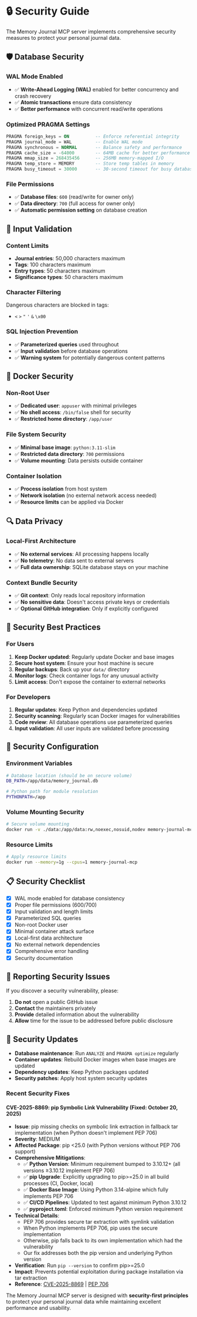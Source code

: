 # 🔒 Security Guide

The Memory Journal MCP server implements comprehensive security measures to protect your personal journal data.

## 🛡️ **Database Security**

### **WAL Mode Enabled**
- ✅ **Write-Ahead Logging (WAL)** enabled for better concurrency and crash recovery
- ✅ **Atomic transactions** ensure data consistency
- ✅ **Better performance** with concurrent read/write operations

### **Optimized PRAGMA Settings**
```sql
PRAGMA foreign_keys = ON          -- Enforce referential integrity
PRAGMA journal_mode = WAL         -- Enable WAL mode
PRAGMA synchronous = NORMAL       -- Balance safety and performance
PRAGMA cache_size = -64000        -- 64MB cache for better performance
PRAGMA mmap_size = 268435456      -- 256MB memory-mapped I/O
PRAGMA temp_store = MEMORY        -- Store temp tables in memory
PRAGMA busy_timeout = 30000       -- 30-second timeout for busy database
```

### **File Permissions**
- ✅ **Database files**: `600` (read/write for owner only)
- ✅ **Data directory**: `700` (full access for owner only)
- ✅ **Automatic permission setting** on database creation

## 🔐 **Input Validation**

### **Content Limits**
- **Journal entries**: 50,000 characters maximum
- **Tags**: 100 characters maximum
- **Entry types**: 50 characters maximum
- **Significance types**: 50 characters maximum

### **Character Filtering**
Dangerous characters are blocked in tags:
- `<` `>` `"` `'` `&` `\x00`

### **SQL Injection Prevention**
- ✅ **Parameterized queries** used throughout
- ✅ **Input validation** before database operations
- ✅ **Warning system** for potentially dangerous content patterns

## 🐳 **Docker Security**

### **Non-Root User**
- ✅ **Dedicated user**: `appuser` with minimal privileges
- ✅ **No shell access**: `/bin/false` shell for security
- ✅ **Restricted home directory**: `/app/user`

### **File System Security**
- ✅ **Minimal base image**: `python:3.11-slim`
- ✅ **Restricted data directory**: `700` permissions
- ✅ **Volume mounting**: Data persists outside container

### **Container Isolation**
- ✅ **Process isolation** from host system
- ✅ **Network isolation** (no external network access needed)
- ✅ **Resource limits** can be applied via Docker

## 🔍 **Data Privacy**

### **Local-First Architecture**
- ✅ **No external services**: All processing happens locally
- ✅ **No telemetry**: No data sent to external servers
- ✅ **Full data ownership**: SQLite database stays on your machine

### **Context Bundle Security**
- ✅ **Git context**: Only reads local repository information
- ✅ **No sensitive data**: Doesn't access private keys or credentials
- ✅ **Optional GitHub integration**: Only if explicitly configured

## 🚨 **Security Best Practices**

### **For Users**
1. **Keep Docker updated**: Regularly update Docker and base images
2. **Secure host system**: Ensure your host machine is secure
3. **Regular backups**: Back up your `data/` directory
4. **Monitor logs**: Check container logs for any unusual activity
5. **Limit access**: Don't expose the container to external networks

### **For Developers**
1. **Regular updates**: Keep Python and dependencies updated
2. **Security scanning**: Regularly scan Docker images for vulnerabilities
3. **Code review**: All database operations use parameterized queries
4. **Input validation**: All user inputs are validated before processing

## 🔧 **Security Configuration**

### **Environment Variables**
```bash
# Database location (should be on secure volume)
DB_PATH=/app/data/memory_journal.db

# Python path for module resolution
PYTHONPATH=/app
```

### **Volume Mounting Security**
```bash
# Secure volume mounting
docker run -v ./data:/app/data:rw,noexec,nosuid,nodev memory-journal-mcp
```

### **Resource Limits**
```bash
# Apply resource limits
docker run --memory=1g --cpus=1 memory-journal-mcp
```

## 📋 **Security Checklist**

- [x] WAL mode enabled for database consistency
- [x] Proper file permissions (600/700)
- [x] Input validation and length limits
- [x] Parameterized SQL queries
- [x] Non-root Docker user
- [x] Minimal container attack surface
- [x] Local-first data architecture
- [x] No external network dependencies
- [x] Comprehensive error handling
- [x] Security documentation

## 🚨 **Reporting Security Issues**

If you discover a security vulnerability, please:

1. **Do not** open a public GitHub issue
2. **Contact** the maintainers privately
3. **Provide** detailed information about the vulnerability
4. **Allow** time for the issue to be addressed before public disclosure

## 🔄 **Security Updates**

- **Database maintenance**: Run `ANALYZE` and `PRAGMA optimize` regularly
- **Container updates**: Rebuild Docker images when base images are updated
- **Dependency updates**: Keep Python packages updated
- **Security patches**: Apply host system security updates

### **Recent Security Fixes**

#### **CVE-2025-8869: pip Symbolic Link Vulnerability** (Fixed: October 20, 2025)
- **Issue**: pip missing checks on symbolic link extraction in fallback tar implementation (when Python doesn't implement PEP 706)
- **Severity**: MEDIUM
- **Affected Package**: pip <25.0 (with Python versions without PEP 706 support)
- **Comprehensive Mitigations**:
  - ✅ **Python Version**: Minimum requirement bumped to 3.10.12+ (all versions ≥3.10.12 implement PEP 706)
  - ✅ **pip Upgrade**: Explicitly upgrading to pip>=25.0 in all build processes (CI, Docker, local)
  - ✅ **Docker Base Image**: Using Python 3.14-alpine which fully implements PEP 706
  - ✅ **CI/CD Pipelines**: Updated to test against minimum Python 3.10.12
  - ✅ **pyproject.toml**: Enforced minimum Python version requirement
- **Technical Details**: 
  - PEP 706 provides secure tar extraction with symlink validation
  - When Python implements PEP 706, pip uses the secure implementation
  - Otherwise, pip falls back to its own implementation which had the vulnerability
  - Our fix addresses both the pip version and underlying Python version
- **Verification**: Run `pip --version` to confirm pip>=25.0
- **Impact**: Prevents potential exploitation during package installation via tar extraction
- **Reference**: [CVE-2025-8869](https://nvd.nist.gov/vuln/detail/CVE-2025-8869) | [PEP 706](https://peps.python.org/pep-0706/)

The Memory Journal MCP server is designed with **security-first principles** to protect your personal journal data while maintaining excellent performance and usability.
